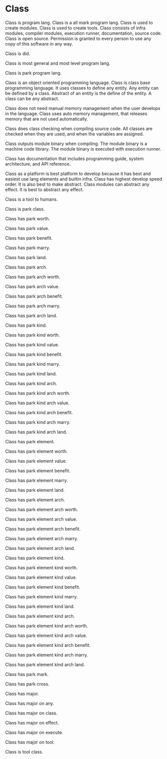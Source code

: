 # Class

Class is program lang.
Class is a all mark program lang.
Class is used to create modules.
Class is used to create tools.
Class consists of infra modules, compiler modules, execution runner, documentation, source code.
Class is open source.
Permission is granted to every person to use any copy of this software in any way.

Class is did.

Class is most general and most level program lang.

Class is park program lang.

Class is an object oriented programming language.
Class is class base programming language.
It uses classes to define any entity.
Any entity can be defined by a class.
Abstract of an entity is the define of the entity.
A class can be any abstract.

Class does not need manual memory management when the user develops in the language.
Class uses auto memory management, that releases memory that are not used automatically.

Class does class checking when compiling source code.
All classes are checked when they are used, and when the variables are assigned.

Class outputs module binary when compiling.
The module binary is a machine code library.
The module binary is executed with execution runner.

Class has documentation that includes programming guide, system architecture, and API reference.

Class as a platform is best platform to develop because it has best and easiest use lang elements and builtin infra.
Class has highest develop speed order.
It is also best to make abstract.
Class modules can abstract any effect. It is best to abstract any effect.

Class is a tool to humans.

Class is park class.

Class has park worth.

Class has park value.

Class has park benefit.

Class has park marry.

Class has park land.

Class has park arch.

Class has park arch worth.

Class has park arch value.

Class has park arch benefit.

Class has park arch marry.

Class has park arch land.

Class has park kind.

Class has park kind worth.

Class has park kind value.

Class has park kind benefit.

Class has park kind marry.

Class has park kind land.

Class has park kind arch.

Class has park kind arch worth.

Class has park kind arch value.

Class has park kind arch benefit.

Class has park kind arch marry.

Class has park kind arch land.

Class has park element.

Class has park element worth.

Class has park element value.

Class has park element benefit.

Class has park element marry.

Class has park element land.

Class has park element arch.

Class has park element arch worth.

Class has park element arch value.

Class has park element arch benefit.

Class has park element arch marry.

Class has park element arch land.

Class has park element kind.

Class has park element kind worth.

Class has park element kind value.

Class has park element kind benefit.

Class has park element kind marry.

Class has park element kind land.

Class has park element kind arch.

Class has park element kind arch worth.

Class has park element kind arch value.

Class has park element kind arch benefit.

Class has park element kind arch marry.

Class has park element kind arch land.

Class has park mark.

Class has park cross.

Class has major.

Class has major on any.

Class has major on class.

Class has major on effect.

Class has major on execute.

Class has major on tool.

Class is tool class.
